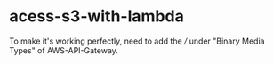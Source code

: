 # acess-s3-with-lambda

To make it's working perfectly, need to add the */* under "Binary Media Types" of AWS-API-Gateway.
